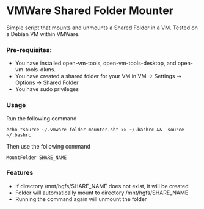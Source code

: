 # VMWare Shared Folder Mounter

Simple script that mounts and unmounts a Shared Folder in a VM.
Tested on a Debian VM within VMWare.

### Pre-requisites:
* You have installed open-vm-tools, open-vm-tools-desktop, and open-vm-tools-dkms.
* You have created a shared folder for your VM in VM -> Settings -> Options -> Shared Folder
* You have sudo privileges

### Usage

Run the following command

``` echo "source ~/.vmware-folder-mounter.sh" >> ~/.bashrc &&  source ~/.bashrc ```

Then use the following command

``` MountFolder SHARE_NAME ```

### Features
* If directory /mnt/hgfs/SHARE_NAME does not exist, it will be created
* Folder will automatically mount to directory /mnt/hgfs/SHARE_NAME
* Running the command again will unmount the folder
